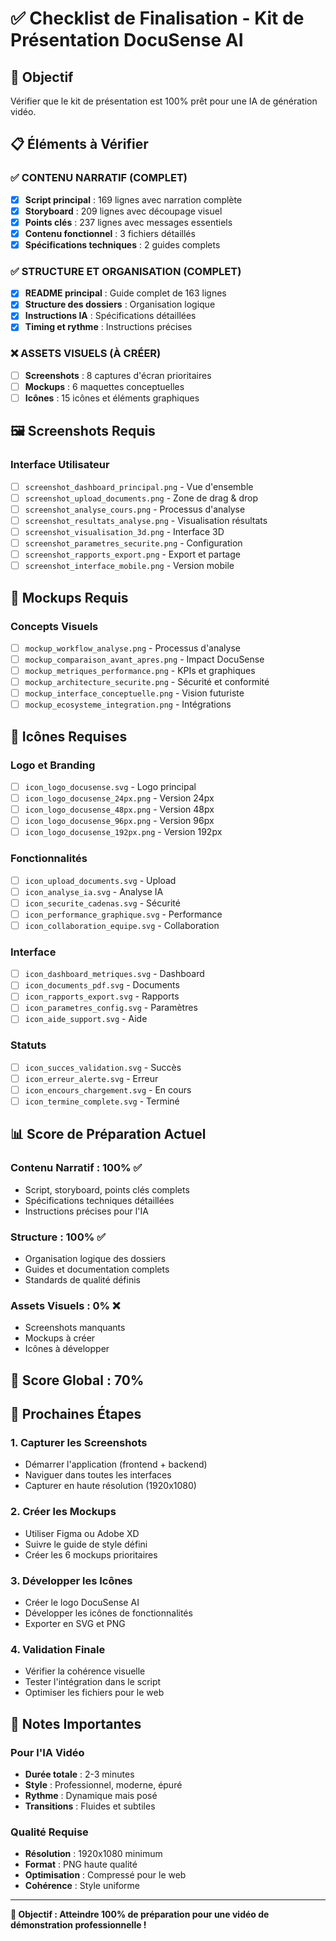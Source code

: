 # ✅ Checklist de Finalisation - Kit de Présentation DocuSense AI

## 🎯 Objectif
Vérifier que le kit de présentation est 100% prêt pour une IA de génération vidéo.

## 📋 Éléments à Vérifier

### ✅ **CONTENU NARRATIF (COMPLET)**
- [x] **Script principal** : 169 lignes avec narration complète
- [x] **Storyboard** : 209 lignes avec découpage visuel
- [x] **Points clés** : 237 lignes avec messages essentiels
- [x] **Contenu fonctionnel** : 3 fichiers détaillés
- [x] **Spécifications techniques** : 2 guides complets

### ✅ **STRUCTURE ET ORGANISATION (COMPLET)**
- [x] **README principal** : Guide complet de 163 lignes
- [x] **Structure des dossiers** : Organisation logique
- [x] **Instructions IA** : Spécifications détaillées
- [x] **Timing et rythme** : Instructions précises

### ❌ **ASSETS VISUELS (À CRÉER)**
- [ ] **Screenshots** : 8 captures d'écran prioritaires
- [ ] **Mockups** : 6 maquettes conceptuelles
- [ ] **Icônes** : 15 icônes et éléments graphiques

## 🖼️ **Screenshots Requis**

### Interface Utilisateur
- [ ] `screenshot_dashboard_principal.png` - Vue d'ensemble
- [ ] `screenshot_upload_documents.png` - Zone de drag & drop
- [ ] `screenshot_analyse_cours.png` - Processus d'analyse
- [ ] `screenshot_resultats_analyse.png` - Visualisation résultats
- [ ] `screenshot_visualisation_3d.png` - Interface 3D
- [ ] `screenshot_parametres_securite.png` - Configuration
- [ ] `screenshot_rapports_export.png` - Export et partage
- [ ] `screenshot_interface_mobile.png` - Version mobile

## 🎨 **Mockups Requis**

### Concepts Visuels
- [ ] `mockup_workflow_analyse.png` - Processus d'analyse
- [ ] `mockup_comparaison_avant_apres.png` - Impact DocuSense
- [ ] `mockup_metriques_performance.png` - KPIs et graphiques
- [ ] `mockup_architecture_securite.png` - Sécurité et conformité
- [ ] `mockup_interface_conceptuelle.png` - Vision futuriste
- [ ] `mockup_ecosysteme_integration.png` - Intégrations

## 🔧 **Icônes Requises**

### Logo et Branding
- [ ] `icon_logo_docusense.svg` - Logo principal
- [ ] `icon_logo_docusense_24px.png` - Version 24px
- [ ] `icon_logo_docusense_48px.png` - Version 48px
- [ ] `icon_logo_docusense_96px.png` - Version 96px
- [ ] `icon_logo_docusense_192px.png` - Version 192px

### Fonctionnalités
- [ ] `icon_upload_documents.svg` - Upload
- [ ] `icon_analyse_ia.svg` - Analyse IA
- [ ] `icon_securite_cadenas.svg` - Sécurité
- [ ] `icon_performance_graphique.svg` - Performance
- [ ] `icon_collaboration_equipe.svg` - Collaboration

### Interface
- [ ] `icon_dashboard_metriques.svg` - Dashboard
- [ ] `icon_documents_pdf.svg` - Documents
- [ ] `icon_rapports_export.svg` - Rapports
- [ ] `icon_parametres_config.svg` - Paramètres
- [ ] `icon_aide_support.svg` - Aide

### Statuts
- [ ] `icon_succes_validation.svg` - Succès
- [ ] `icon_erreur_alerte.svg` - Erreur
- [ ] `icon_encours_chargement.svg` - En cours
- [ ] `icon_termine_complete.svg` - Terminé

## 📊 **Score de Préparation Actuel**

### Contenu Narratif : 100% ✅
- Script, storyboard, points clés complets
- Spécifications techniques détaillées
- Instructions précises pour l'IA

### Structure : 100% ✅
- Organisation logique des dossiers
- Guides et documentation complets
- Standards de qualité définis

### Assets Visuels : 0% ❌
- Screenshots manquants
- Mockups à créer
- Icônes à développer

## 🎯 **Score Global : 70%**

## 🚀 **Prochaines Étapes**

### 1. **Capturer les Screenshots**
- Démarrer l'application (frontend + backend)
- Naviguer dans toutes les interfaces
- Capturer en haute résolution (1920x1080)

### 2. **Créer les Mockups**
- Utiliser Figma ou Adobe XD
- Suivre le guide de style défini
- Créer les 6 mockups prioritaires

### 3. **Développer les Icônes**
- Créer le logo DocuSense AI
- Développer les icônes de fonctionnalités
- Exporter en SVG et PNG

### 4. **Validation Finale**
- Vérifier la cohérence visuelle
- Tester l'intégration dans le script
- Optimiser les fichiers pour le web

## 📝 **Notes Importantes**

### Pour l'IA Vidéo
- **Durée totale** : 2-3 minutes
- **Style** : Professionnel, moderne, épuré
- **Rythme** : Dynamique mais posé
- **Transitions** : Fluides et subtiles

### Qualité Requise
- **Résolution** : 1920x1080 minimum
- **Format** : PNG haute qualité
- **Optimisation** : Compressé pour le web
- **Cohérence** : Style uniforme

---

**🎯 Objectif : Atteindre 100% de préparation pour une vidéo de démonstration professionnelle !**
